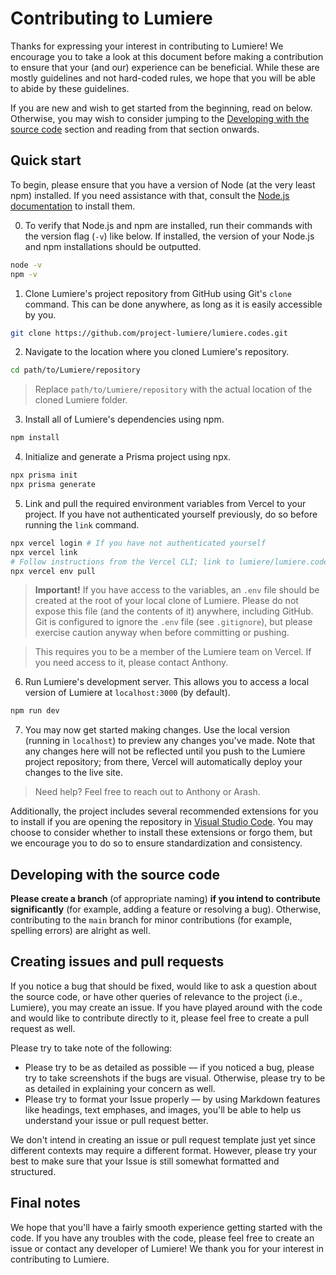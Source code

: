 # Contributing to Lumiere

Thanks for expressing your interest in contributing to Lumiere! We encourage you to take a look at this document before
making a contribution to ensure that your (and our) experience can be beneficial. While these are mostly guidelines and
not hard-coded rules, we hope that you will be able to abide by these guidelines.

If you are new and wish to get started from the beginning, read on below. Otherwise, you may wish to consider jumping to
the [Developing with the source code](#developing-with-the-source-code) section and reading from that section onwards.

## Quick start

To begin, please ensure that you have a version of Node (at the very least npm) installed. If you need assistance with
that, consult the [Node.js documentation](https://docs.npmjs.com/downloading-and-installing-node-js-and-npm) to install
them.

0. To verify that Node.js and npm are installed, run their commands with the version flag (`-v`) like below. If installed,
   the version of your Node.js and npm installations should be outputted.

```bash
node -v
npm -v
```

1. Clone Lumiere's project repository from GitHub using Git's `clone` command. This can be done anywhere, as long as it is
   easily accessible by you.

```bash
git clone https://github.com/project-lumiere/lumiere.codes.git
```

2. Navigate to the location where you cloned Lumiere's repository.

```bash
cd path/to/Lumiere/repository
```

> Replace `path/to/Lumiere/repository` with the actual location of the cloned Lumiere folder.

3. Install all of Lumiere's dependencies using npm.

```bash
npm install
```

4. Initialize and generate a Prisma project using npx.

```bash
npx prisma init
npx prisma generate
```

5. Link and pull the required environment variables from Vercel to your project. If you have not authenticated yourself
   previously, do so before running the `link` command.

```bash
npx vercel login # If you have not authenticated yourself
npx vercel link
# Follow instructions from the Vercel CLI; link to lumiere/lumiere.codes
npx vercel env pull
```

> **Important!**
> If you have access to the variables, an `.env` file should be created at the root of your local clone of Lumiere. Please
> do not expose this file (and the contents of it) anywhere, including GitHub. Git is configured to ignore the
> `.env` file (see `.gitignore`), but please exercise caution anyway when before committing or pushing.

> This requires you to be a member of the Lumiere team on Vercel. If you need access to it, please contact Anthony.

6. Run Lumiere's development server. This allows you to access a local version of Lumiere at `localhost:3000` (by default).

```bash
npm run dev
```

7. You may now get started making changes. Use the local version (running in `localhost`) to preview any changes you've made.
   Note that any changes here will not be reflected until you push to the Lumiere project repository; from there, Vercel will
   automatically deploy your changes to the live site.

> Need help? Feel free to reach out to Anthony or Arash.

Additionally, the project includes several recommended extensions for you to install if you are opening the repository in
[Visual Studio Code](https://code.visualstudio.com). You may choose to consider whether to install these extensions or
forgo them, but we encourage you to do so to ensure standardization and consistency.

## Developing with the source code

**Please create a branch** (of appropriate naming) **if you intend to contribute significantly** (for example, adding a
feature or resolving a bug). Otherwise, contributing to the `main` branch for minor contributions (for example, spelling
errors) are alright as well.

## Creating issues and pull requests

If you notice a bug that should be fixed, would like to ask a question about the source code, or have other queries of
relevance to the project (i.e., Lumiere), you may create an issue. If you have played around with the code and would
like to contribute directly to it, please feel free to create a pull request as well.

Please try to take note of the following:

- Please try to be as detailed as possible — if you noticed a bug, please try to take screenshots if the bugs are visual. Otherwise, please try to be as detailed in explaining your concern as well.
- Please try to format your Issue properly — by using Markdown features like headings, text emphases, and images, you'll be able to help us understand your issue or pull request better.

We don't intend in creating an issue or pull request template just yet since different contexts may require a different
format. However, please try your best to make sure that your Issue is still somewhat formatted and structured.

## Final notes

We hope that you'll have a fairly smooth experience getting started with the code. If you have any troubles with the code,
please feel free to create an issue or contact any developer of Lumiere! We thank you for your interest in contributing to
Lumiere.
